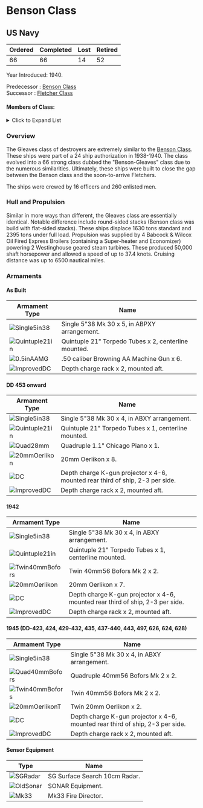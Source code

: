 # Benson Class
## US Navy

Ordered | Completed | Lost | Retired
 ------ | ------ | ------ | ------ 
66 | 66 | 14 | 52 <br/>
 
Year Introduced: 1940. <br/>
 
Predecessor : [Benson Class](/History/USN/DD/BensonClass.md) <br/>
Successor : [Fletcher Class](/History/USN/DD/FletcherClass.md) <br/>

#### Members of Class: <br/>

<details>
	<summary>Click to Expand List</summary>

Icon | Name | Hull Number | Present
| ------ | ------ | ------ |  ------ |
![UnknownDD](/Icons/Ship/UnknownDD.png) | Gleaves | DD-422 | No <br/>
![UnknownDD](/Icons/Ship/UnknownDD.png) | Niblack | DD-424 | No <br/>
![UnknownDD](/Icons/Ship/UnknownDD.png) | Livermore | DD-429 | No <br/>
![UnknownDD](/Icons/Ship/UnknownDD.png) | Eberle | DD-430 | No <br/>
![UnknownDD](/Icons/Ship/UnknownDD.png) | Plunkett | DD-431 | No <br/>
![UnknownDD](/Icons/Ship/UnknownDD.png) | Kearny | DD-432 | No <br/>
![UnknownDD](/Icons/Ship/UnknownDD.png) | Gwin | DD-433 | No <br/>
![UnknownDD](/Icons/Ship/UnknownDD.png) | Meredith | DD-434 | No <br/>
![UnknownDD](/Icons/Ship/UnknownDD.png) | Grayson | DD-435 | No <br/>
![UnknownDD](/Icons/Ship/UnknownDD.png) | Monssen | DD-436 | No <br/>
![UnknownDD](/Icons/Ship/UnknownDD.png) | Woolsey | DD-437 | No <br/>
![UnknownDD](/Icons/Ship/UnknownDD.png) | Ludlow | DD-438 | No <br/>
![UnknownDD](/Icons/Ship/UnknownDD.png) | Edison | DD-439 | No <br/>
![UnknownDD](/Icons/Ship/UnknownDD.png) | Ericsson | DD-440 | No <br/>
![UnknownDD](/Icons/Ship/UnknownDD.png) | Wilkes | DD-441 | No <br/>
![UnknownDD](/Icons/Ship/UnknownDD.png) | Nicholson | DD-442 | No <br/>
![UnknownDD](/Icons/Ship/UnknownDD.png) | Swanson | DD-443 | No <br/>
![UnknownDD](/Icons/Ship/UnknownDD.png) | Ingraham | DD-444 | No <br/>
![UnknownDD](/Icons/Ship/UnknownDD.png) | Bristol | DD-453 | No <br/>
![UnknownDD](/Icons/Ship/UnknownDD.png) | Ellyson | DD-454 | No <br/>
![UnknownDD](/Icons/Ship/UnknownDD.png) | Hambleton | DD-455 | No <br/>
![UnknownDD](/Icons/Ship/UnknownDD.png) | Rodman | DD-456 | No <br/>
![UnknownDD](/Icons/Ship/UnknownDD.png) | Emmons | DD-457 | No <br/>
![UnknownDD](/Icons/Ship/UnknownDD.png) | Macomb | DD-458 | No <br/>
![UnknownDD](/Icons/Ship/UnknownDD.png) | Forrest | DD-461 | No <br/>
![UnknownDD](/Icons/Ship/UnknownDD.png) | Fitch | DD-462 | No <br/>
![UnknownDD](/Icons/Ship/UnknownDD.png) | Corry | DD-463 | No <br/>
![UnknownDD](/Icons/Ship/UnknownDD.png) | Hobson | DD-464 | No <br/>
![UnknownDD](/Icons/Ship/UnknownDD.png) | Aaron Ward | DD-483 | No <br/>
![UnknownDD](/Icons/Ship/UnknownDD.png) | Buchanan | DD-484 | No <br/>
![UnknownDD](/Icons/Ship/UnknownDD.png) | Duncan | DD-485 | No <br/>
![UnknownDD](/Icons/Ship/UnknownDD.png) | Lansdowne | DD-486 | No <br/>
![UnknownDD](/Icons/Ship/UnknownDD.png) | Lardner | DD-487 | No <br/>
![UnknownDD](/Icons/Ship/UnknownDD.png) | McCalla | DD-488 | No <br/>
![UnknownDD](/Icons/Ship/UnknownDD.png) | Mervine | DD-489 | No <br/>
![UnknownDD](/Icons/Ship/UnknownDD.png) | Quick | DD-490 | No <br/>
![UnknownDD](/Icons/Ship/UnknownDD.png) | Carmick | DD-493 | No <br/>
![UnknownDD](/Icons/Ship/UnknownDD.png) | Doyle | DD-494 | No <br/>
![UnknownDD](/Icons/Ship/UnknownDD.png) | Endicott | DD-495 | No <br/>
![UnknownDD](/Icons/Ship/UnknownDD.png) | McCook | DD-496 | No <br/>
![UnknownDD](/Icons/Ship/UnknownDD.png) | Frankford | DD-497 | No <br/>
![UnknownDD](/Icons/Ship/UnknownDD.png) | Davison | DD-618 | No <br/>
![UnknownDD](/Icons/Ship/UnknownDD.png) | Edwards | DD-619 | No <br/>
![UnknownDD](/Icons/Ship/UnknownDD.png) | Glennon | DD-620 | No <br/>
![UnknownDD](/Icons/Ship/UnknownDD.png) | Jeffers | DD-621 | No <br/>
![UnknownDD](/Icons/Ship/UnknownDD.png) | Maddox | DD-622 | No <br/>
![UnknownDD](/Icons/Ship/UnknownDD.png) | Nelson | DD-623 | No <br/>
![UnknownDD](/Icons/Ship/UnknownDD.png) | Baldwin | DD-624 | No <br/>
![UnknownDD](/Icons/Ship/UnknownDD.png) | Harding | DD-625 | No <br/>
![UnknownDD](/Icons/Ship/UnknownDD.png) | Satterlee | DD-626 | No <br/>
![UnknownDD](/Icons/Ship/UnknownDD.png) | Thompson | DD-627 | No <br/>
![UnknownDD](/Icons/Ship/UnknownDD.png) | Welles | DD-628 | No <br/>
![UnknownDD](/Icons/Ship/UnknownDD.png) | Cowie | DD-632 | No <br/>
![UnknownDD](/Icons/Ship/UnknownDD.png) | Knight | DD-633 | No <br/>
![UnknownDD](/Icons/Ship/UnknownDD.png) | Doran | DD-634 | No <br/>
![UnknownDD](/Icons/Ship/UnknownDD.png) | Earle | DD-635 | No <br/>
![UnknownDD](/Icons/Ship/UnknownDD.png) | Butler | DD-636 | No <br/>
![UnknownDD](/Icons/Ship/UnknownDD.png) | Gherardi | DD-637 | No <br/>
![UnknownDD](/Icons/Ship/UnknownDD.png) | Herndon | DD-638 | No <br/>
![UnknownDD](/Icons/Ship/UnknownDD.png) | Shubrick | DD-639 | No <br/>
![UnknownDD](/Icons/Ship/UnknownDD.png) | Beatty | DD-640 | No <br/>
![UnknownDD](/Icons/Ship/UnknownDD.png) | Tillman | DD-641 | No <br/>
![UnknownDD](/Icons/Ship/UnknownDD.png) | Stevenson | DD-645 | No <br/>
![UnknownDD](/Icons/Ship/UnknownDD.png) | Stockton | DD-646 | No <br/>
![UnknownDD](/Icons/Ship/UnknownDD.png) | Thorn | DD-647 | No <br/>
![UnknownDD](/Icons/Ship/UnknownDD.png) | Turner | DD-648 | No <br/>

</details>

### Overview

The Gleaves class of destroyers are extremely similar to the [Benson Class](/History/USN/DD/BensonClass.md). These ships were part of a 24 ship authorization in 1938-1940. The class evolved into a 66 strong class dubbed the "Benson-Gleaves" class due to the numerous similarities.  Ultimately, these ships were built to close the gap between the Benson class and the soon-to-arrive Fletchers.

The ships were crewed by 16 officers and 260 enlisted men. <br/>

### Hull and Propulsion

Similar in more ways than different, the Gleaves class are essentially identical. Notable difference include round-sided stacks (Benson class was build with flat-sided stacks). These ships displace 1630 tons standard and 2395 tons under full load. Propulsion was supplied by 4 Babcock & Wilcox Oil Fired Express Broilers (containing a Super-heater and Economizer) powering 2 Westinghouse geared steam turbines. These produced 50,000 shaft horsepower and allowed a speed of up to 37.4 knots. Cruising distance was up to 6500 nautical miles.

### Armaments

#### As Built

Armament Type | Name |
 ------ | ------ |
![Single5in38](/Icons/Equipment/Guns/DD/5in38.png) | Single 5"38 Mk 30 x 5, in ABPXY arrangement.
![Quintuple21in](/Icons/Equipment/Torpedo/Surface/21inQuintupleUSN.png) | Quintuple 21" Torpedo Tubes x 2, centerline mounted.
![0.5inAAMG](/Icons/Equipment/AA/0.5inAAMG.png) | .50 caliber Browning AA Machine Gun x 6.
![ImprovedDC](/Icons/Equipment/Auxiliary/DepthChargeRack.png) | Depth charge rack x 2, mounted aft. <br/>

#### DD 453 onward

Armament Type | Name |
 ------ | ------ |
![Single5in38](/Icons/Equipment/Guns/DD/5in38.png) | Single 5"38 Mk 30 x 4, in ABXY arrangement.
![Quintuple21in](/Icons/Equipment/Torpedo/Surface/21inQuintupleUSN.png) | Quintuple 21" Torpedo Tubes x 1, centerline mounted.
![Quad28mm](/Icons/Equipment/AA/Quad1in.png) | Quadruple 1.1" Chicago Piano x 1.
![20mmOerlikon](/Icons/Equipment/AA/20mmOerlikon.png) | 20mm Oerlikon x 8.
![DC](/Icons/Equipment/Auxiliary/ImprovedDepthCharge.png) | Depth charge K-gun projector x 4-6, mounted rear third of ship, 2-3 per side.
![ImprovedDC](/Icons/Equipment/Auxiliary/DepthChargeRack.png) | Depth charge rack x 2, mounted aft. <br/>

#### 1942

Armament Type | Name |
 ------ | ------ |
![Single5in38](/Icons/Equipment/Guns/DD/5in38.png) | Single 5"38 Mk 30 x 4, in ABXY arrangement.
![Quintuple21in](/Icons/Equipment/Torpedo/Surface/21inQuintupleUSN.png) | Quintuple 21" Torpedo Tubes x 1, centerline mounted.
![Twin40mmBofors](/Icons/Equipment/AA/Twin40mmUSN.png) | Twin 40mm56 Bofors Mk 2 x 2.
![20mmOerlikon](/Icons/Equipment/AA/20mmOerlikon.png) | 20mm Oerlikon x 7.
![DC](/Icons/Equipment/Auxiliary/ImprovedDepthCharge.png) | Depth charge K-gun projector x 4-6, mounted rear third of ship, 2-3 per side.
![ImprovedDC](/Icons/Equipment/Auxiliary/DepthChargeRack.png) | Depth charge rack x 2, mounted aft. <br/>

#### 1945 (DD-423, 424, 429-432, 435, 437-440, 443, 497, 626, 624, 628)

Armament Type | Name |
 ------ | ------ |
![Single5in38](/Icons/Equipment/Guns/DD/5in38.png) | Single 5"38 Mk 30 x 4, in ABXY arrangement.
![Quad40mmBofors](/Icons/Equipment/AA/Quad40mmUSN.png) | Quadruple 40mm56 Bofors Mk 2 x 2.
![Twin40mmBofors](/Icons/Equipment/AA/Twin40mmUSN.png) | Twin 40mm56 Bofors Mk 2 x 2.
![20mmOerlikonT](/Icons/Equipment/AA/20mmOerlikonT.png) | Twin 20mm Oerlikon x 2.
![DC](/Icons/Equipment/Auxiliary/ImprovedDepthCharge.png) | Depth charge K-gun projector x 4-6, mounted rear third of ship, 2-3 per side.
![ImprovedDC](/Icons/Equipment/Auxiliary/DepthChargeRack.png) | Depth charge rack x 2, mounted aft. <br/>

#### Sensor Equipment

Type | Name |
 ------ | ------ |
![SGRadar](/Icons/Equipment/Auxiliary/SGRadar.png) | SG Surface Search 10cm Radar. <br/>
![OldSonar](/Icons/Equipment/Auxiliary/OldSonar.png) | SONAR Equipment. <br/>
![Mk33](/Icons/Equipment/Auxiliary/Mk33FireDirector.png) | Mk33 Fire Director. <br/>